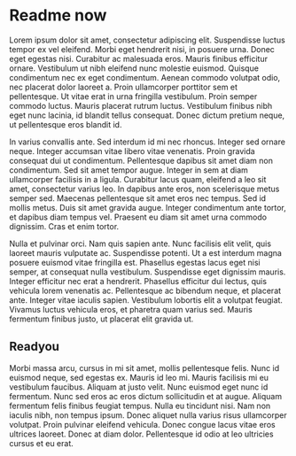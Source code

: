 # Readme now
Lorem ipsum dolor sit amet, consectetur adipiscing elit. Suspendisse luctus tempor ex vel eleifend. Morbi eget hendrerit nisi, in posuere urna. Donec eget egestas nisi. Curabitur ac malesuada eros. Mauris finibus efficitur ornare. Vestibulum ut nibh eleifend nunc molestie euismod. Quisque condimentum nec ex eget condimentum. Aenean commodo volutpat odio, nec placerat dolor laoreet a. Proin ullamcorper porttitor sem et pellentesque. Ut vitae erat in urna fringilla vestibulum. Proin semper commodo luctus. Mauris placerat rutrum luctus. Vestibulum finibus nibh eget nunc lacinia, id blandit tellus consequat. Donec dictum pretium neque, ut pellentesque eros blandit id.

In varius convallis ante. Sed interdum id mi nec rhoncus. Integer sed ornare neque. Integer accumsan vitae libero vitae venenatis. Proin gravida consequat dui ut condimentum. Pellentesque dapibus sit amet diam non condimentum. Sed sit amet tempor augue. Integer in sem at diam ullamcorper facilisis in a ligula. Curabitur lacus quam, eleifend a leo sit amet, consectetur varius leo. In dapibus ante eros, non scelerisque metus semper sed. Maecenas pellentesque sit amet eros nec tempus. Sed id mollis metus. Duis sit amet gravida augue. Integer condimentum ante tortor, et dapibus diam tempus vel. Praesent eu diam sit amet urna commodo dignissim. Cras et enim tortor.

Nulla et pulvinar orci. Nam quis sapien ante. Nunc facilisis elit velit, quis laoreet mauris vulputate ac. Suspendisse potenti. Ut a est interdum magna posuere euismod vitae fringilla est. Phasellus egestas lacus eget nisi semper, at consequat nulla vestibulum. Suspendisse eget dignissim mauris. Integer efficitur nec erat a hendrerit. Phasellus efficitur dui lectus, quis vehicula lorem venenatis ac. Pellentesque ac bibendum neque, et placerat ante. Integer vitae iaculis sapien. Vestibulum lobortis elit a volutpat feugiat. Vivamus luctus vehicula eros, et pharetra quam varius sed. Mauris fermentum finibus justo, ut placerat elit gravida ut.

## Readyou
Morbi massa arcu, cursus in mi sit amet, mollis pellentesque felis. Nunc id euismod neque, sed egestas ex. Mauris id leo mi. Mauris facilisis mi eu vestibulum faucibus. Aliquam at justo velit. Nunc euismod eget nunc id fermentum. Nunc sed eros ac eros dictum sollicitudin et at augue. Aliquam fermentum felis finibus feugiat tempus. Nulla eu tincidunt nisi. Nam non iaculis nibh, non tempus ipsum. Donec aliquet nulla varius risus ullamcorper volutpat. Proin pulvinar eleifend vehicula. Donec congue lacus vitae eros ultrices laoreet. Donec at diam dolor. Pellentesque id odio at leo ultricies cursus et eu erat.
